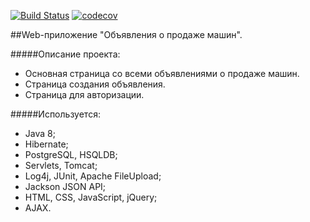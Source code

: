 [![Build Status](https://travis-ci.org/Ravmouse/carmarket.svg?branch=master)](https://travis-ci.org/Ravmouse/carmarket)
[![codecov](https://codecov.io/gh/Ravmouse/carmarket/branch/master/graph/badge.svg)](https://codecov.io/gh/Ravmouse/carmarket)

##Web-приложение "Объявления о продаже машин".

#####Описание проекта:
- Основная страница со всеми объявлениями о продаже машин.
- Страница создания объявления.
- Страница для авторизации.

#####Используется:
* Java 8;
* Hibernate;
* PostgreSQL, HSQLDB;
* Servlets, Tomcat;
* Log4j, JUnit, Apache FileUpload;
* Jackson JSON API;
* HTML, CSS, JavaScript, jQuery;
* AJAX.